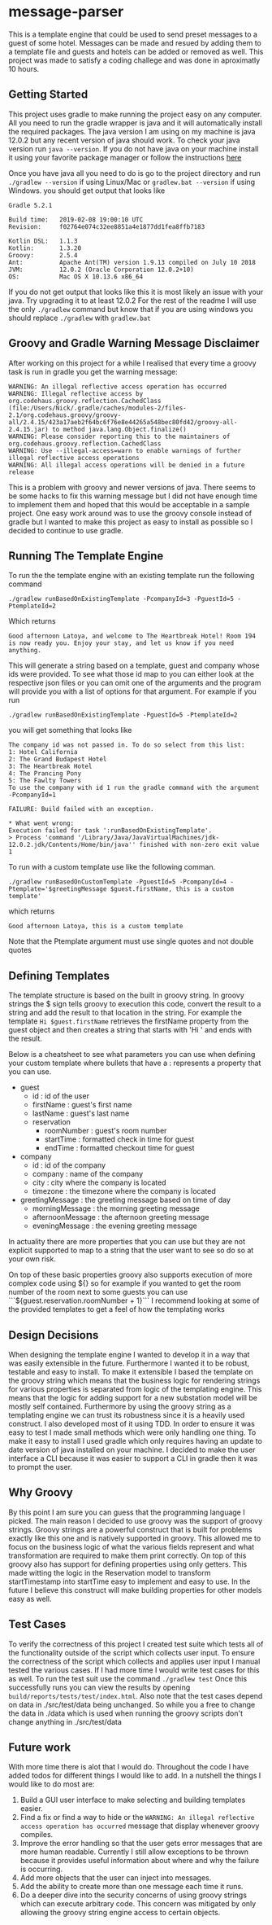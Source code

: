 # message-parser
This is a template engine that could be used to send preset messages to a guest of some hotel. Messages can be made and resued by adding them to a template file and guests and hotels can be added or removed as well. This project was made to satisfy a coding challege and was done in aproximatly 10 hours.
## Getting Started
This project uses gradle to make running the project easy on any computer. All you need to run the gradle wrapper
is java and it will automatically install the required packages. The java version I am using on my machine is
java 12.0.2 but any recent version of java should work. To check your java version run ``java --version``. If you
do not have java on your machine install it using your favorite package manager or follow the instructions 
[here](https://docs.oracle.com/en/java/javase/12/install/overview-jdk-installation.html#GUID-8677A77F-231A-40F7-98B9-1FD0B48C346A)

Once you have java all you need to do is go to the project directory and run ``./gradlew --version`` if
using Linux/Mac or ``gradlew.bat --version`` if using Windows. you should get output that looks like
```
Gradle 5.2.1

Build time:   2019-02-08 19:00:10 UTC
Revision:     f02764e074c32ee8851a4e1877dd1fea8ffb7183

Kotlin DSL:   1.1.3
Kotlin:       1.3.20
Groovy:       2.5.4
Ant:          Apache Ant(TM) version 1.9.13 compiled on July 10 2018
JVM:          12.0.2 (Oracle Corporation 12.0.2+10)
OS:           Mac OS X 10.13.6 x86_64
```
If you do not get output that looks like this it is most likely an issue with your java. Try upgrading it to at least
12.0.2
For the rest of the readme I will use the only ``./gradlew`` command but know that if you are using windows you
should replace ``./gradlew`` with ``gradlew.bat``

## Groovy and Gradle Warning Message Disclaimer
After working on this project for a while I realised that every time a groovy task is run in gradle you get
the warning message:
```
WARNING: An illegal reflective access operation has occurred
WARNING: Illegal reflective access by org.codehaus.groovy.reflection.CachedClass (file:/Users/Nick/.gradle/caches/modules-2/files-2.1/org.codehaus.groovy/groovy-all/2.4.15/423a17aeb2f64bc6f76e8e44265a548bec80fd42/groovy-all-2.4.15.jar) to method java.lang.Object.finalize()
WARNING: Please consider reporting this to the maintainers of org.codehaus.groovy.reflection.CachedClass
WARNING: Use --illegal-access=warn to enable warnings of further illegal reflective access operations
WARNING: All illegal access operations will be denied in a future release
```
This is a problem with groovy and newer versions of java. There seems to be some hacks to fix this warning message
but I did not have enough time to implement them and hoped that this would be acceptable in a sample project. 
One easy work around was to use the groovy console instead of gradle but I wanted to make this project as easy to 
install as possible so I decided to continue to use gradle.

## Running The Template Engine
To run the the template engine with an existing template run the following command 
```
./gradlew runBasedOnExistingTemplate -PcompanyId=3 -PguestId=5 -PtemplateId=2
```
Which returns
```
Good afternoon Latoya, and welcome to The Heartbreak Hotel! Room 194 is now ready you. Enjoy your stay, and let us know if you need anything.
```
This will generate a string based on a template, guest and company whose ids were provided. To see what those id
map to you can either look at the respective json files or you can omit one of the arguments and the program
will provide you with a list of options for that argument.
For example if you run
```
./gradlew runBasedOnExistingTemplate -PguestId=5 -PtemplateId=2
```
you will get something that looks like
```
The company id was not passed in. To do so select from this list: 
1: Hotel California
2: The Grand Budapest Hotel
3: The Heartbreak Hotel
4: The Prancing Pony
5: The Fawlty Towers
To use the company with id 1 run the gradle command with the argument -PcompanyId=1

FAILURE: Build failed with an exception.

* What went wrong:
Execution failed for task ':runBasedOnExistingTemplate'.
> Process 'command '/Library/Java/JavaVirtualMachines/jdk-12.0.2.jdk/Contents/Home/bin/java'' finished with non-zero exit value 1
```

To run with a custom template use like the following comman.
```
./gradlew runBasedOnCustomTemplate -PguestId=5 -PcompanyId=4 -Ptemplate='$greetingMessage $guest.firstName, this is a custom template'
```
which returns
```
Good afternoon Latoya, this is a custom template
```
Note that the Ptemplate argument must use single quotes and not double quotes

## Defining Templates
The template structure is based on the built in groovy string. In groovy strings the $ sign tells groovy 
to execution this code, convert the result to a string and add the result to that location in the string.
For example the template ``Hi $guest.firstName`` retrieves the firstName property from the guest object
and then creates a string that starts with 'Hi ' and ends with the result.

Below is a cheatsheet to see what parameters you can use when defining your custom template where bullets that 
have a : represents a property that you can use.
* guest
    - id        : id of the user
    - firstName : guest's first name
    - lastName  : guest's last name
    - reservation
        * roomNumber : guest's room number
        * startTime  : formatted check in time for guest
        * endTime    : formatted checkout time for guest
* company
    - id       : id of the company
    - company  : name of the company
    - city     : city where the company is located
    - timezone : the timezone where the company is 
                 located
* greetingMessage : the greeting message 
                    based on time of day
    - morningMessage : the morning greeting message
    - afternoonMessage : the afternoon greeting message
    - eveningMessage : the evening greeting message

In actuality there are more properties that you can use but they are not explicit supported to map 
to a string that the user want to see so do so at your own risk.

On top of these basic properties groovy also supports execution of more complex code using ${}
so for example if you wanted to get the room number of the room next to some guests you can use
```${guest.reservation.roomNumber + 1}```
I recommend looking at some of the provided templates to get a feel of how the templating works

## Design Decisions 
When designing the template engine I wanted to develop it in a way that was easily extensible in the future.
Furthermore I wanted it to be robust, testable and easy to install. To make it extensible I based the template on 
the groovy string which means that the business logic for rendering strings for various properties is
separated from logic of the templating engine. This means that the logic for adding support for a new substation
model will be mostly self contained. Furthermore by using the groovy string as a templating engine
we can trust its robustness since it is a heavily used construct. I also developed most of it using TDD.
In order to ensure it was easy to test I made small methods which were only handling one thing.
To make it easy to install I used gradle which only requires having an update to date version of
java installed on your machine. I decided to make the user interface a CLI because it 
was easier to support a CLI in gradle then it was to prompt the user.


## Why Groovy
By this point I am sure you can guess that the programming language I picked. The main reason I
decided to use groovy was the support of groovy strings. Groovy strings are a powerful construct 
that is built for problems exactly like this one and is natively supported in groovy. This allowed
me to focus on the business logic of what the various fields represent and what transformation are
required to make them print correctly. On top of this groovy also has support for defining properties
using only getters. This made witting the logic in the Reservation model to transform startTimestamp
into startTime easy to implement and easy to use. In the future I believe this construct will make 
building properties for other models easy as well.

## Test Cases
To verify the correctness of this project I created test suite which tests all of the functionality 
outside of the script which collects user input. To ensure the correctness of the script which collects
and applies user input I manual tested the various cases. If I had more time I would write test cases 
for this as well. To run the test suit use the command ``./gradlew test`` Once this successfully runs you
can view the results by opening ``build/reports/tests/test/index.html``. Also note that the test cases 
depend on data in ./src/test/data being unchanged. So while you a free to change the data in ./data 
which is used when running the groovy scripts don't change anything in ./src/test/data

## Future work
With more time there is alot that I would do. Throughout the code I have added todos for different 
things I would like to add. In a nutshell the things I would like to do most are:
1. Build a GUI user interface to make selecting and building templates easier.
2. Find a fix or find a way to hide or the ``WARNING: An illegal reflective access operation has occurred``
   message that display whenever groovy compiles. 
3. Improve the error handling so that the user gets error messages that are more human readable. Currently
   I still allow exceptions to be thrown because it provides useful information about where and why the 
   failure is occurring.
4. Add more objects that the user can inject into messages.
5. Add the ability to create more than one message each time it runs.
6. Do a deeper dive into the security concerns of using groovy strings which can execute arbitrary code.
   This concern was mitigated by only allowing the groovy string engine access to certain objects.
